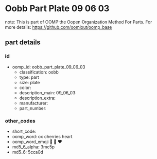 # Oobb Part Plate 09 06 03  

note: This is part of OOMP the Oopen Organization Method For Parts. For more details: https://github.com/oomlout/oomp_base

##  part details





### id
* oomp_id: oobb_part_plate_09_06_03
  * classification: oobb
  * type: part
  * size: plate
  * color: 
  * description_main: 09_06_03
  * description_extra: 
  * manufacturer: 
  * part_number: 

### other_codes
* short_code: 
* oomp_word: ox cherries heart
* oomp_word_emoji :ox: :cherries: :heart:
* md5_6_alpha: 3mc5p
* md5_6: 5cca0d